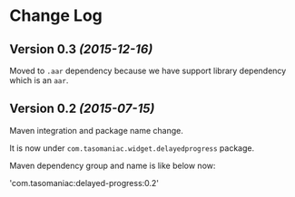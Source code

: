 Change Log
==========

Version 0.3 *(2015-12-16)*
--------------------------

Moved to `.aar` dependency because we have support library dependency which is an `aar`.

Version 0.2 *(2015-07-15)*
----------------------------

Maven integration and package name change.

It is now under `com.tasomaniac.widget.delayedprogress` package.

Maven dependency group and name is like below now:

'com.tasomaniac:delayed-progress:0.2'
